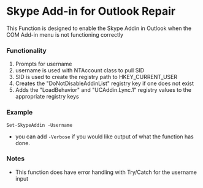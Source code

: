 # Skype Add-in for Outlook Repair
This Function is designed to enable the Skype Addin in Outlook when the COM Add-in menu is not functioning correctly

### Functionality
1. Prompts for username
2. username is used with  NTAccount class to pull SID
3. SID is used to create the registry path to HKEY_CURRENT_USER
4. Creates the "DoNotDisableAddinList" registry key if one does not exist
5. Adds the "LoadBehavior" and "UCAddin.Lync.1" registry values to the appropriate registry keys


### Example
``` Set-SkypeAddin -Username ``` 
- you can add ``` -Verbose ``` if you would like output of what the function has done.


### Notes
- This function does have error handling with Try/Catch for the username input
